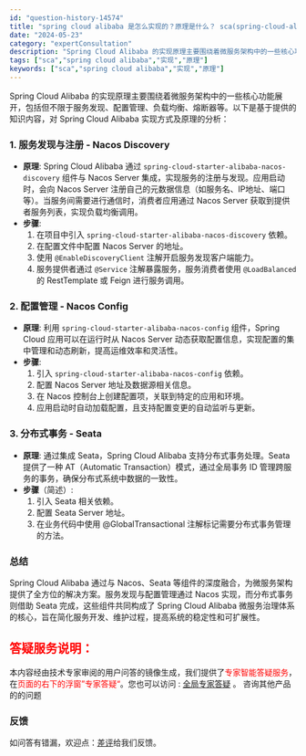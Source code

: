 ```yaml
---
id: "question-history-14574"
title: "spring cloud alibaba 是怎么实现的？原理是什么？ sca(spring-cloud-alibaba)"
date: "2024-05-23"
category: "expertConsultation"
description: "Spring Cloud Alibaba 的实现原理主要围绕着微服务架构中的一些核心功能展开，包括但不限于服务发现、配置管理、负载均衡、熔断器等。以下是基于提供的知识内容，对 Spring Cloud Alibaba 实现方式及原理的分析：### 1. 服务发现与注册 - Nacos Discove"
tags: ["sca","spring cloud alibaba","实现","原理"]
keywords: ["sca","spring cloud alibaba","实现","原理"]
---
```


Spring Cloud Alibaba 的实现原理主要围绕着微服务架构中的一些核心功能展开，包括但不限于服务发现、配置管理、负载均衡、熔断器等。以下是基于提供的知识内容，对 Spring Cloud Alibaba 实现方式及原理的分析：

### 1. 服务发现与注册 - Nacos Discovery

- **原理**: Spring Cloud Alibaba 通过 `spring-cloud-starter-alibaba-nacos-discovery` 组件与 Nacos Server 集成，实现服务的注册与发现。应用启动时，会向 Nacos Server 注册自己的元数据信息（如服务名、IP地址、端口等）。当服务间需要进行通信时，消费者应用通过 Nacos Server 获取到提供者服务列表，实现负载均衡调用。
- **步骤**:
  1. 在项目中引入 `spring-cloud-starter-alibaba-nacos-discovery` 依赖。
  2. 在配置文件中配置 Nacos Server 的地址。
  3. 使用 `@EnableDiscoveryClient` 注解开启服务发现客户端能力。
  4. 服务提供者通过 `@Service` 注解暴露服务，服务消费者使用 `@LoadBalanced` 的 RestTemplate 或 Feign 进行服务调用。

### 2. 配置管理 - Nacos Config

- **原理**: 利用 `spring-cloud-starter-alibaba-nacos-config` 组件，Spring Cloud 应用可以在运行时从 Nacos Server 动态获取配置信息，实现配置的集中管理和动态刷新，提高运维效率和灵活性。
- **步骤**:
  1. 引入 `spring-cloud-starter-alibaba-nacos-config` 依赖。
  2. 配置 Nacos Server 地址及数据源相关信息。
  3. 在 Nacos 控制台上创建配置项，关联到特定的应用和环境。
  4. 应用启动时自动加载配置，且支持配置变更的自动监听与更新。

### 3. 分布式事务 - Seata

- **原理**: 通过集成 Seata，Spring Cloud Alibaba 支持分布式事务处理。Seata 提供了一种 AT（Automatic Transaction）模式，通过全局事务 ID 管理跨服务的事务，确保分布式系统中数据的一致性。
- **步骤**（简述）:
  1. 引入 Seata 相关依赖。
  2. 配置 Seata Server 地址。
  3. 在业务代码中使用 @GlobalTransactional 注解标记需要分布式事务管理的方法。

### 总结

Spring Cloud Alibaba 通过与 Nacos、Seata 等组件的深度融合，为微服务架构提供了全方位的解决方案。服务发现与配置管理通过 Nacos 实现，而分布式事务则借助 Seata 完成，这些组件共同构成了 Spring Cloud Alibaba 微服务治理体系的核心，旨在简化服务开发、维护过程，提高系统的稳定性和可扩展性。
## <font color="#FF0000">答疑服务说明：</font> 

本内容经由技术专家审阅的用户问答的镜像生成，我们提供了<font color="#FF0000">专家智能答疑服务</font>，在<font color="#FF0000">页面的右下的浮窗”专家答疑“</font>。您也可以访问 : [全局专家答疑](https://opensource.alibaba.com/chatBot) 。 咨询其他产品的的问题

### 反馈
如问答有错漏，欢迎点：[差评](https://ai.nacos.io/user/feedbackByEnhancerGradePOJOID?enhancerGradePOJOId=14575)给我们反馈。
